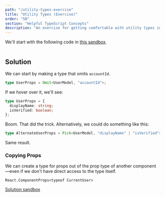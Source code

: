 ```yaml
---
path: "/utility-types-exercise"
title: "Utility Types (Exercise)"
order: "5B"
section: "Helpful TypeScript Concepts"
description: "An exercise for getting comfortable with utility types in TypeScript."
---
```


We'll start with the following code in [this sandbox](https://codesandbox.io/s/fun-with-utility-types-2lmj2?file=/src/Application.tsx).

```tsx

```

## Solution

We can start by making a type that omits `accountId`.

```ts
type UserProps = Omit<UserModel, "accountId">;
```

If we hover over it, we'll see:

```ts
type UserProps = {
  displayName: string;
  isVerified: boolean;
};
```

Boom. That did the trick. Alternatively, we could do something like this:

```ts
type AlternateUserProps = Pick<UserModel, "displayName" | "isVerified">;
```

Same result.

### Copying Props

We can create a type for props out of the prop type of another component—even if we don't have direct access to the type itself.

```tsx
React.ComponentProps<typeof CurrentUser>
```

[Solution sandbox](https://codesandbox.io/s/fun-with-utility-types-solution-x0i28?file=/src/Application.tsx)
